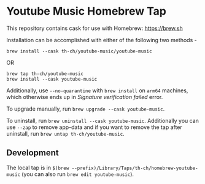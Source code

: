 # Youtube Music Homebrew Tap

This repository contains cask for use with Homebrew: https://brew.sh

Installation can be accomplished with either of the following two methods -

```
brew install --cask th-ch/youtube-music/youtube-music
```

OR

```
brew tap th-ch/youtube-music
brew install --cask youtube-music
```

Additionally, use `--no-quarantine` with `brew install` on `arm64` machines, which otherwise ends up in _Signature verification failed_ error.

To upgrade manually, run `brew upgrade --cask youtube-music`.

To uninstall, run `brew uninstall --cask youtube-music`. Additionally you can use `--zap` to remove app-data and if you want to remove the tap after uninstall, run `brew untap th-ch/youtube-music`.

## Development

The local tap is in `$(brew --prefix)/Library/Taps/th-ch/homebrew-youtube-music` (you can also run `brew edit youtube-music`).
